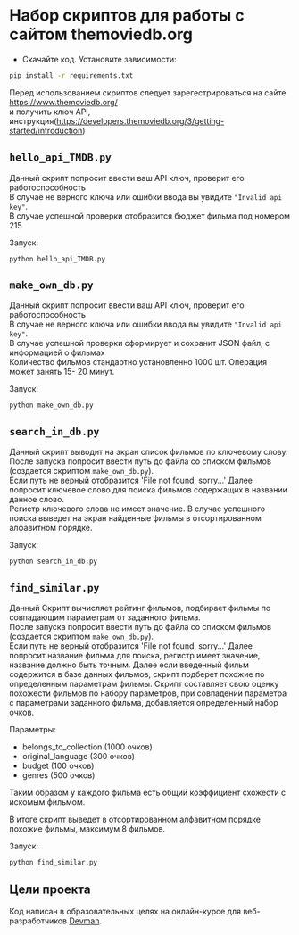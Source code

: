 # Набор скриптов для работы с сайтом themoviedb.org


- Скачайте код. Установите зависимости:
```sh
pip install -r requirements.txt
```
Перед использованием скриптов следует зарегестрироваться на сайте https://www.themoviedb.org/ <br>
и получить ключ API, инструкция(https://developers.themoviedb.org/3/getting-started/introduction)


## `hello_api_TMDB.py`
Данный скрипт попросит ввести ваш API ключ, проверит его работоспособность<br>
В случае не верного ключа или ошибки ввода вы увидите `"Invalid api key"`.<br>
В случае успешной проверки отобразится бюджет фильма под номером 215

Запуск:
```
python hello_api_TMDB.py
```

## `make_own_db.py`

Данный скрипт попросит ввести ваш API ключ, проверит его работоспособность<br>
В случае не верного ключа или ошибки ввода вы увидите `"Invalid api key"`.<br>
В случае успешной проверки сформирует и сохранит JSON файл, с информацией о фильмах<br>
Количество фильмов стандартно установленно 1000 шт. Операция может занять 15- 20 минут.

Запуск:
```
python make_own_db.py
```

## `search_in_db.py`

Данный скрипт выводит на экран список фильмов по ключевому слову.<br>
После запуска попросит ввести путь до файла со списком фильмов (создается скриптом `make_own_db.py`).<br>
Если путь не верный отобразится 'File not found, sorry...'
Далее попросит ключевое слово для поиска фильмов содержащих в названии данное слово.<br>
Регистр ключевого слова не имеет значение.
В случае успешного поиска выведет на экран найденные фильмы в отсортированном алфавитном порядке.

Запуск:
```
python search_in_db.py
```

## `find_similar.py`

Данный Скрипт вычисляет рейтинг фильмов, подбирает фильмы по совпадающим параметрам от заданного фильма.<br>
После запуска попросит ввести путь до файла со списком фильмов (создается скриптом `make_own_db.py`).<br>
Если путь не верный отобразится 'File not found, sorry...'
Далее попросит название фильма для поиска, регистр имеет значение, название должно быть точным.
Далее если введенный фильм содержится в базе данных фильмов, скрипт подберет похожие по определенным параметрам фильмы.
Скрипт составляет свою оценку похожести фильмов по набору параметров, при совпадении параметра с параметрами заданного фильма,
добавляется определенный набор очков.

Параметры:
- belongs_to_collection (1000 очков)
- original_language (300 очков)
- budget (100 очков)
- genres (500 очков)

Таким образом у каждого фильма есть общий коэффициент схожести с искомым фильмом.

В итоге скрипт выведет в отсортированном алфавитном порядке похожие фильмы, максимум 8 фильмов. 

Запуск:
```
python find_similar.py
```

## Цели проекта

Код написан в образовательных целях на онлайн-курсе для веб-разработчиков [Devman](https://dvmn.org).
